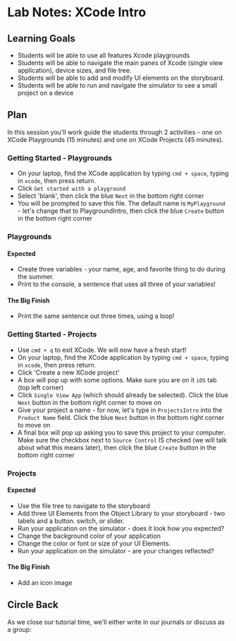 # Lab Notes: XCode Intro

## Learning Goals

* Students will be able to use all features Xcode playgrounds
* Students will be able to navigate the main panes of Xcode (single view application), device sizes, and file tree.
* Students will be able to add and modify UI elements on the storyboard.
* Students will be able to run and navigate the simulator to see a small project on a device

## Plan

In this session you'll work guide the students through 2 activities - one on XCode Playgrounds (15 minutes) and one on XCode Projects (45 minutes).


### Getting Started - Playgrounds

* On your laptop, find the XCode application by typing `cmd + space`, typing in `xcode`, then press return.
* Click `Get started with a playground`
* Select 'blank', then click the blue `Next` in the bottom right corner
* You will be prompted to save this file. The default name is `MyPlayground` - let's change that to PlaygroundIntro, then click the blue `Create` button in the bottom right corner


### Playgrounds

#### Expected

* Create three variables - your name, age, and favorite thing to do during the summer.
* Print to the console, a sentence that uses all three of your variables!

#### The Big Finish

* Print the same sentence out three times, using a loop!


### Getting Started - Projects

* Use `cmd + q` to exit XCode. We will now have a fresh start!
* On your laptop, find the XCode application by typing `cmd + space`, typing in `xcode`, then press return.
* Click 'Create a new XCode project'
* A box will pop up with some options. Make sure you are on it `iOS` tab (top left corner)
* Click `Single View App` (which should already be selected). Click the blue `Next` button in the bottom right corner to move on
* Give your project a name - for now, let's type in `ProjectsIntro` into the `Product Name` field. Click the blue `Next` button in the bottom right corner to move on
* A final box will pop up asking you to save this project to your computer. Make sure the checkbox next to `Source Control` IS checked (we will talk about what this means later), then click the blue `Create` button in the bottom right corner

### Projects

#### Expected

* Use the file tree to navigate to the storyboard
* Add three UI Elements from the Object Library to your storyboard - two labels and a button. switch, or slider.
* Run your application on the simulator - does it look how you expected?
* Change the background color of your application
* Change the color or font or size of your UI Elements.
* Run your application on the simulator - are your changes reflected?

#### The Big Finish

* Add an icon image
<!-- provide files so they don't have to fight with names and sizes -->

## Circle Back

As we close our tutorial time, we'll either write in our journals or discuss as a group:
